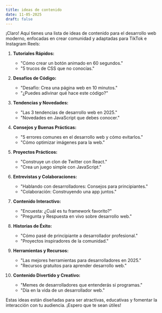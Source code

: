 ```yaml
---
title: ideas de contenido 
date: 11-05-2025
draft: false
---
```


¡Claro! Aquí tienes una lista de ideas de contenido para el desarrollo web moderno, enfocadas en crear comunidad y adaptadas para TikTok e Instagram Reels:

1. **Tutoriales Rápidos:**
   - "Cómo crear un botón animado en 60 segundos."
   - "5 trucos de CSS que no conocías."

2. **Desafíos de Código:**
   - "Desafío: Crea una página web en 10 minutos."
   - "¿Puedes adivinar qué hace este código?"

3. **Tendencias y Novedades:**
   - "Las 3 tendencias de desarrollo web en 2025."
   - "Novedades en JavaScript que debes conocer."

4. **Consejos y Buenas Prácticas:**
   - "5 errores comunes en el desarrollo web y cómo evitarlos."
   - "Cómo optimizar imágenes para la web."

5. **Proyectos Prácticos:**
   - "Construye un clon de Twitter con React."
   - "Crea un juego simple con JavaScript."

6. **Entrevistas y Colaboraciones:**
   - "Hablando con desarrolladores: Consejos para principiantes."
   - "Colaboración: Construyendo una app juntos."

7. **Contenido Interactivo:**
   - "Encuesta: ¿Cuál es tu framework favorito?"
   - "Pregunta y Respuesta en vivo sobre desarrollo web."

8. **Historias de Éxito:**
   - "Cómo pasé de principiante a desarrollador profesional."
   - "Proyectos inspiradores de la comunidad."

9. **Herramientas y Recursos:**
   - "Las mejores herramientas para desarrolladores en 2025."
   - "Recursos gratuitos para aprender desarrollo web."

10. **Contenido Divertido y Creativo:**
    - "Memes de desarrolladores que entenderás si programas."
    - "Día en la vida de un desarrollador web."

Estas ideas están diseñadas para ser atractivas, educativas y fomentar la interacción con tu audiencia. ¡Espero que te sean útiles!